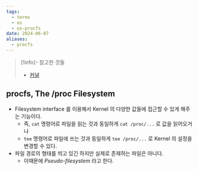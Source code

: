 ```yaml
---
tags:
  - terms
  - os
  - os-procfs
date: 2024-06-07
aliases:
  - procfs
---
```

> [!info]- 참고한 것들
> - [커널](https://docs.kernel.org/filesystems/proc.html)

## procfs, The /proc Filesystem

- Filesystem interface 를 이용해서 Kernel 의 다양한 값들에 접근할 수 있게 해주는 기능이다.
	- 즉, `cat` 명령어로 파일을 읽는 것과 동일하게 `cat /proc/...` 로 값을 읽어오거나
	- `tee` 명령어로 파일에 쓰는 것과 동일하게 `tee /proc/...` 로 Kernel 의 설정을 변경할 수 있다.
- 파일 경로의 형태를 띄고 있긴 하지만 실제로 존재하는 파일은 아니다.
	- 이때문에 *Pseudo-filesystem* 라고 한다.
